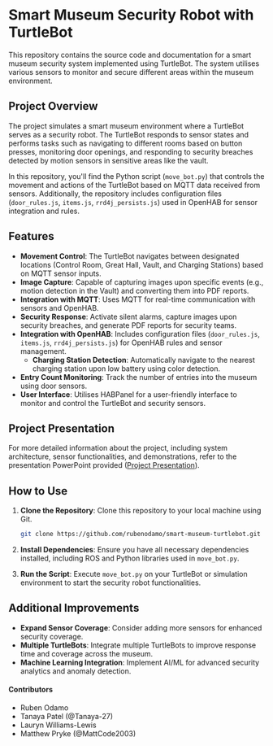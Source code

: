 # Smart Museum Security Robot with TurtleBot

This repository contains the source code and documentation for a smart museum security system implemented using TurtleBot. The system utilises various sensors to monitor and secure different areas within the museum environment.

## Project Overview

The project simulates a smart museum environment where a TurtleBot serves as a security robot. The TurtleBot responds to sensor states and performs tasks such as navigating to different rooms based on button presses, monitoring door openings, and responding to security breaches detected by motion sensors in sensitive areas like the vault.

In this repository, you'll find the Python script (`move_bot.py`) that controls the movement and actions of the TurtleBot based on MQTT data received from sensors. Additionally, the repository includes configuration files (`door_rules.js`, `items.js`, `rrd4j_persists.js`) used in OpenHAB for sensor integration and rules.


## Features

- **Movement Control**: The TurtleBot navigates between designated locations (Control Room, Great Hall, Vault, and Charging Stations) based on MQTT sensor inputs.
- **Image Capture**: Capable of capturing images upon specific events (e.g., motion detection in the Vault) and converting them into PDF reports.
- **Integration with MQTT**: Uses MQTT for real-time communication with sensors and OpenHAB.
- **Security Response**: Activate silent alarms, capture images upon security breaches, and generate PDF reports for security teams.
- **Integration with OpenHAB**: Includes configuration files (`door_rules.js`, `items.js`, `rrd4j_persists.js`) for OpenHAB rules and sensor management.
  - **Charging Station Detection**: Automatically navigate to the nearest charging station upon low battery using color detection.
- **Entry Count Monitoring**: Track the number of entries into the museum using door sensors.
- **User Interface**: Utilises HABPanel for a user-friendly interface to monitor and control the TurtleBot and security sensors.


## Project Presentation

For more detailed information about the project, including system architecture, sensor functionalities, and demonstrations, refer to the presentation PowerPoint provided ([Project Presentation](Presentation.pptx.zip)).

## How to Use

1. **Clone the Repository**: Clone this repository to your local machine using Git.
   ```bash
   git clone https://github.com/rubenodamo/smart-museum-turtlebot.git
   ```
   
2. **Install Dependencies**: Ensure you have all necessary dependencies installed, including ROS and Python libraries used in `move_bot.py`.

3. **Run the Script**: Execute `move_bot.py` on your TurtleBot or simulation environment to start the security robot functionalities.

## Additional Improvements

- **Expand Sensor Coverage**: Consider adding more sensors for enhanced security coverage.
- **Multiple TurtleBots**: Integrate multiple TurtleBots to improve response time and coverage across the museum.
- **Machine Learning Integration**: Implement AI/ML for advanced security analytics and anomaly detection.

#### Contributors

- Ruben Odamo
- Tanaya Patel (@Tanaya-27)
- Lauryn Williams-Lewis
- Matthew Pryke (@MattCode2003)
